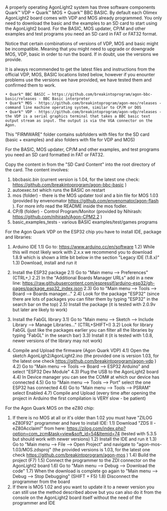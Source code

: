 A properly operating AgonLight2 system has three software components Quark™ VDP + Quark™ MOS + Quark™ BBC BASIC. By default each Olimex AgonLight2 board comes with VDP and MOS already programmed. You only need to download the basic and the examples to an SD card to start using the AgonLight2 board. For the BASIC, MOS updater, CP/M and other examples and test programs you need an SD card in FAT or FAT32 format.

Notice that certain combinations of versions of VDP, MOS and basic might be incompatible. Meaning that you might need to upgrade or downgrade MOS, VDP, basic in order to run the board. If in doubt, use the versions we provide.

It is always recommended to get the latest files and instructions from the official VDP, MOS, BASIC locations listed below, however if you enounter problems use the versions we have provided, we have tested them and confirmed them to work.

    • Quark™ BBC BASIC – https://github.com/breakintoprogram/agon-bbc-basic/releases - BBC Basic interpreter
    • Quark™ MOS - https://github.com/breakintoprogram/agon-mos/releases - command line machine operating system, similar to CP/M or DOS
    • Quark™ VDP - https://github.com/breakintoprogram/agon-vdp/releases - the VDP is a serial graphics terminal that takes a BBC basic text output stream as input. The output is via the VGA connector on the Agon.

This "FIRMWARE" folder contains subfolders with files for the SD card (basic + examples) and also folders with file for VDP and MOS)

For the BASIC, MOS updater, CP/M and other examples, and test programs you need an SD card formatted in FAT or FAT32.

Copy the content in from the "SD Card Content" into the root directory of the card.
The content involves:
1) bbcbasic.bin (current version is 1.04, for the latest one check: https://github.com/breakintoprogram/agon-bbc-basic )
2) autoexec.txt which runs the BASIC on restart
3) mos (folder) - there is the MOS updater tool and a bin file for MOS 1.03 (provided by envenomator https://github.com/envenomator/agon-flash ). For more info read the README inside the mos fodler.
4) CP/B (folder) - Control Program/Monitor (provided by Nihirash: https://github.com/nihirash/Agon-CPM2.2 )
5) basic_examples_tests - various BASIC examples/test/games programs

For the Agon Quark VDP on the ESP32 chip you have to install IDE, package and libraries:

1) Arduino IDE
	1.1) Go to: https://www.arduino.cc/en/software
	1.2) While this will most likely work with 2.x.x we recommend you to download 1.8.9 which is shown a little bit below in the section "Legacy IDE (1.8.x)"
	1.3) Download, install and run it

3) Install the ESP32 package
	2.1) Go to "Main menu --> Preferences" (CTRL+,)
	2.2) In the "Additional Boards Manager URLs" add in a new line: https://raw.githubusercontent.com/espressif/arduino-esp32/gh-pages/package_esp32_index.json
	2.3) Go to "Main menu --> Tools --> Board --> Boards manager..."
	2.4) Look for the package "ESP32" (since there are lots of packages you can filter them by typing "ESP32" in the search bar on the top)
	2.5) Install the package (it is tested with 2.0.9v but later are likely to work)

4) Install the FabGL library
	3.1) Go to "Main menu --> Sketch --> Include Library --> Manage Libraries..." (CTRL+SHIFT+I)
	3.2) Look for library FabGL (just like the packages earlier you can filter all the libraries by typing "FabGL" in the search bar)
	3.3) Install it (it is tested with 1.0.8, newer versions of the library may not work)

5) Compile and Upload the firmware (Agon Quark VDP)
	4.1) Open the sketch AgonLigh2/AgonLight2.ino (the provided one is version 1.03, for the latest one check https://github.com/breakintoprogram/agon-vdp )
	4.2) Go to "Main menu --> Tools --> Board --> ESP32 Arduino" and select "ESP32 Dev Module"
	4.3) Plug the USB to the AgonLight2 board
	4.4) In Device manager you can see the COM# at which our device has connected
	4.5) Go to "Main menu --> Tools --> Port" select the one ESP32 has connected
	4.6) Go to "Main menu --> Tools --> PSRAM" select Enabled
	4.7) Compile and Upload (every time after opening the project in Arduino the first compilation is VERY slow - be patient)

For the Agon Quark MOS on the eZ80 chip:

1) If there is no MOS at all or it's older than 1.02 you must have "ZILOG eZ80F92" programmer and have to install IDE:
	1.1) Download "ZDS II - eZ80Acclaim!" from here: https://zilog.com/index.php?option=com_zcm&task=view&soft_id=54&Itemid=74 (tested with 5.3.5 but should work with newer versions)
	1.2) Install the IDE and run it
	1.3) Go to "Main menu --> File --> Open Project" and navigate to  "agon-mos-1.03/MOS.zdsproj" (the provided versions is 1.03, for the latest one check https://github.com/breakintoprogram/agon-mos )
	1.4) Build the project (F7)
	1.5) Connect the programmer to the ZDI connector on the AgonLight2 board
	1.6) Go to "Main menu --> Debug --> Download the code"
	1.7) When the download is complete go again to "Main menu --> Debug --> Stop Debugging" (SHIFT + F5)
	1.8) Disconnect the programmer from the board
2) If there is MOS 1.02 and you want to update it to a newer version you can still use the method described above but you can also do it from the console on the AgonLight2 board itself without the need of the programmer and IDE
